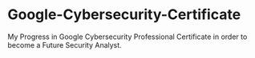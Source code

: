 # Google-Cybersecurity-Certificate
My Progress in Google Cybersecurity Professional Certificate in order to become a Future Security Analyst.
